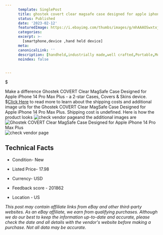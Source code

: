 ```yaml
---
      template: SinglePost
      title: ghostek covert clear magsafe case designed for apple iphone 14 pro max plus
      status: Published
      date: '2023-02-12'
      featuredImage: https://i.ebayimg.com/thumbs/images/g/mhAAAOSwxtxjNfx-/s-l225.jpg
      categories: 
      excerpt: >-
        [smartphone,device ,hand held device]
      meta:
      canonicalLink: ''
      description: [handheld,industrially made,well crafted,Portable,Mobile,Compact,Convenient,Lightweight,Maneuverable,Man-portable,Miniature,Carriable,Hand-held,Light,Holdable,Transportable,Mobile device,Pocket-sized,On-the-go,Wireless,Cordless,Compact size,Convenient size, smartphone,device ,hand held device]
      noindex: false
      
        
---
```

$

Make a difference Ghostek COVERT Clear MagSafe Case Designed for Apple iPhone 14 Pro Max Plus - a 2-star Cases, Covers & Skins device.
$[Click Here](https://www.ebay.com/itm/304644578815?hash=item46ee3b5dff%3Ag%3AmhAAAOSwxtxjNfx-&mkevt=1&mkcid=1&mkrid=711-53200-19255-0&campid=%253CePNCampaignId%253E&customid=%253CreferenceId%253E&toolid=10049) to read more to learn about the shipping costs and additional image urls for the Ghostek COVERT Clear MagSafe Case Designed for Apple iPhone 14 Pro Max Plus. Shipping cost is undefined. Here is how the product looks ![check vendor page](https://i.ebayimg.com/thumbs/images/g/mhAAAOSwxtxjNfx-/s-l225.jpg)and the additional images are![Ghostek COVERT Clear MagSafe Case Designed for Apple iPhone 14 Pro Max Plus](https://i.ebayimg.com/images/g/mhAAAOSwxtxjNfx-/s-l1600.jpg)![check vendor page](https://origin-galleryplus.ebayimg.com/ws/web/304644578815_2_0_1/225x225.jpg,https://origin-galleryplus.ebayimg.com/ws/web/304644578815_3_0_1/225x225.jpg,https://origin-galleryplus.ebayimg.com/ws/web/304644578815_4_0_1/225x225.jpg,https://origin-galleryplus.ebayimg.com/ws/web/304644578815_5_0_1/225x225.jpg,https://origin-galleryplus.ebayimg.com/ws/web/304644578815_6_0_1/225x225.jpg,https://origin-galleryplus.ebayimg.com/ws/web/304644578815_7_0_1/225x225.jpg,https://origin-galleryplus.ebayimg.com/ws/web/304644578815_8_0_1/225x225.jpg,https://origin-galleryplus.ebayimg.com/ws/web/304644578815_9_0_1/225x225.jpg,https://origin-galleryplus.ebayimg.com/ws/web/304644578815_10_0_1/225x225.jpg,https://origin-galleryplus.ebayimg.com/ws/web/304644578815_11_0_1/225x225.jpg,https://origin-galleryplus.ebayimg.com/ws/web/304644578815_12_0_1/225x225.jpg)



 ## Technical Facts 



     
      

 - Condition- New 


      

 - Listed Price- 17.98 


      

 - Currency- USD 


      

 - Feedback score - 201862 


      

 - Location - US 


      
      

 *_This post may contain affiliate links from eBay and other third-party websites. As an eBay affiliate, we earn from qualifying purchases. Although we do our best to keep the information up-to-date and accurate, please check the date and all details with the vendor's website before making a purchase. Not all data may be accurate._*






